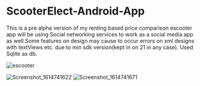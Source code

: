 # ScooterElect-Android-App
This is a pre alpha version of my renting based price comparison escooter app will be using Social networking services to work as a social media app as well.Some features on design may cause to occur errors on xml designs with textViews etc. due to min sdk version(kept in on 21 in any case). Used Sqlite as db.


![escooter](https://user-images.githubusercontent.com/58824480/109747430-2945c700-7be8-11eb-9b1d-257845f0956b.png)


![Screenshot_1614741622](https://user-images.githubusercontent.com/58824480/109748560-22b84f00-7bea-11eb-8934-7bf54b21b35c.png) ![Screenshot_1614741671](https://user-images.githubusercontent.com/58824480/109748727-63b06380-7bea-11eb-8359-8edcbc643b3e.png)

